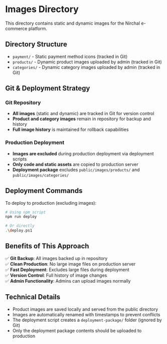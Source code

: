 # Images Directory

This directory contains static and dynamic images for the Nirchal e-commerce platform.

## Directory Structure

- `payment/` - Static payment method icons (tracked in Git)
- `products/` - Dynamic product images uploaded by admin (tracked in Git)
- `categories/` - Dynamic category images uploaded by admin (tracked in Git)

## Git & Deployment Strategy

### Git Repository
- **All images** (static and dynamic) are tracked in Git for version control
- **Product and category images** remain in repository for backup and history
- **Full image history** is maintained for rollback capabilities

### Production Deployment
- **Images are excluded** during production deployment via deployment scripts
- **Only code and static assets** are copied to production server
- **Deployment package** excludes `public/images/products/` and `public/images/categories/`

## Deployment Commands

To deploy to production (excluding images):
```bash
# Using npm script
npm run deploy

# Or directly
.\deploy.ps1
```

## Benefits of This Approach

✅ **Git Backup**: All images backed up in repository  
✅ **Clean Production**: No large image files on production server  
✅ **Fast Deployment**: Excludes large files during deployment  
✅ **Version Control**: Full history of image changes  
✅ **Admin Functionality**: Admins can upload images normally  

## Technical Details

- Product images are saved locally and served from the public directory
- Images are automatically renamed with timestamps to prevent conflicts
- The deployment script creates a `deployment-package/` folder (ignored by Git)
- Only the deployment package contents should be uploaded to production
